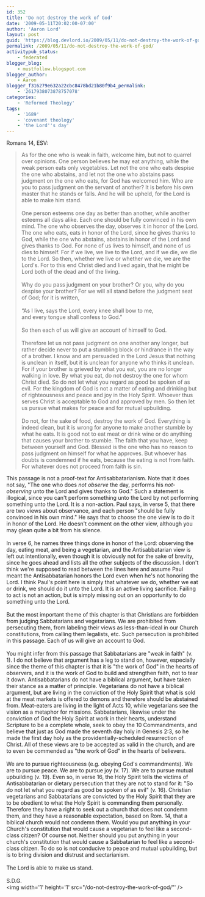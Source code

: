 ```yaml
---
id: 352
title: 'Do not destroy the work of God'
date: '2009-05-11T20:02:00-07:00'
author: 'Aaron Lord'
layout: post
guid: 'https://blog.devlord.io/2009/05/11/do-not-destroy-the-work-of-god/'
permalink: /2009/05/11/do-not-destroy-the-work-of-god/
activitypub_status:
    - federated
blogger_blog:
    - mustfollow.blogspot.com
blogger_author:
    - Aaron
blogger_f316279e632a22cbc8478bd21b80f9b4_permalink:
    - '2617938073878757078'
categories:
    - 'Reformed Theology'
tags:
    - '1689'
    - 'covenant theology'
    - 'the Lord''s day'
---
```


Romans 14, ESV:<br /><blockquote>As for the one who is weak in faith, welcome him, but not to quarrel over opinions.  One person believes he may eat anything, while the weak person eats only vegetables.  Let not the one who eats despise the one who abstains, and let not the one who abstains pass judgment on the one who eats, for God has welcomed him.  Who are you to pass judgment on the servant of another? It is before his own master that he stands or falls. And he will be upheld, for the Lord is able to make him stand.<br /><br />One person esteems one day as better than another, while another esteems all days alike. Each one should be fully convinced in his own mind.  The one who observes the day, observes it in honor of the Lord. The one who eats, eats in honor of the Lord, since he gives thanks to God, while the one who abstains, abstains in honor of the Lord and gives thanks to God.  For none of us lives to himself, and none of us dies to himself.  For if we live, we live to the Lord, and if we die, we die to the Lord. So then, whether we live or whether we die, we are the Lord's.  For to this end Christ died and lived again, that he might be Lord both of the dead and of the living.<br /><br />Why do you pass judgment on your brother? Or you, why do you despise your brother? For we will all stand before the judgment seat of God; for it is written,<br /><br />“As I live, says the Lord, every knee shall bow to me,<br />and every tongue shall confess to God.”<br /><br />So then each of us will give an account of himself to God.<br /><br />Therefore let us not pass judgment on one another any longer, but rather decide never to put a stumbling block or hindrance in the way of a brother.  I know and am persuaded in the Lord Jesus that nothing is unclean in itself, but it is unclean for anyone who thinks it unclean.  For if your brother is grieved by what you eat, you are no longer walking in love. By what you eat, do not destroy the one for whom Christ died.  So do not let what you regard as good be spoken of as evil.  For the kingdom of God is not a matter of eating and drinking but of righteousness and peace and joy in the Holy Spirit.  Whoever thus serves Christ is acceptable to God and approved by men.  So then let us pursue what makes for peace and for mutual upbuilding.<br /><br />Do not, for the sake of food, destroy the work of God. Everything is indeed clean, but it is wrong for anyone to make another stumble by what he eats.  It is good not to eat meat or drink wine or do anything that causes your brother to stumble.  The faith that you have, keep between yourself and God. Blessed is the one who has no reason to pass judgment on himself for what he approves.  But whoever has doubts is condemned if he eats, because the eating is not from faith. For whatever does not proceed from faith is sin.</blockquote>This passage is not a proof-text for Antisabbatarianism.  Note that it does not say, "The one who does <i>not observe</i> the day, performs his <i>not-observing</i> unto the Lord and gives thanks to God."  Such a statement is illogical, since you can't perform something unto the Lord by not performing something unto the Lord. It is a non-action.  Paul says, in verse 5, that there are two views about observance, and each person "should be fully convinced in his own mind."  He says that to choose the one view is to do it in honor of the Lord.  He doesn't comment on the other view, although you may glean quite a bit from his silence.<div><br /></div><div>In verse 6, he names three things done in honor of the Lord: observing the day, eating meat, and being a vegetarian, and the Antisabbatarian view is left out intentionally, even though it is obviously not for the sake of brevity, since he goes ahead and lists all the other subjects of the discussion.  I don't think we're supposed to read between the lines here and assume Paul meant the Antisabbatarian honors the Lord even when he's not honoring the Lord.  I think Paul's point here is simply that whatever we do, whether we eat or drink, we should do it unto the Lord.  It is an active living sacrifice.  Failing to act is not an action, but is simply missing out on an opportunity to do something unto the Lord.<br /><br />But the most important theme of this chapter is that Christians are forbidden from judging Sabbatarians and vegetarians.  We are prohibited from persecuting them, from labeling their views as less-than-ideal in our Church constitutions, from calling them legalists, etc.  Such persecution is prohibited in this passage.  Each of us will give an account to God.<br /><br />You might infer from this passage that Sabbatarians are "weak in faith" (v. 1).  I do not believe that argument has a leg to stand on, however, especially since the theme of this chapter is that it is "the work of God" in the hearts of observers, and it is the work of God to build and strengthen faith, not to tear it down. Antisabbatarians do not have a biblical argument, but have taken their stance as a matter of principle. Vegetarians do not have a biblical argument, but are living in the conviction of the Holy Spirit that what is sold at the meat markets is offered to demons and therefore should be abstained from.  Meat-eaters are living in the light of Acts 10, while vegetarians see the vision as a metaphor for missions.  Sabbatarians, likewise under the conviction of God the Holy Spirit at work in their hearts, understand Scripture to be a complete whole, seek to obey the 10 Commandments, and believe that just as God made the seventh day holy in Genesis 2:3, so he made the first day holy as the providentially-scheduled resurrection of Christ.  All of these views are to be accepted as valid in the church, and are to even be commended as "the work of God" in the hearts of believers.</div><div><br />We are to pursue righteousness (e.g. obeying God's commandments).  We are to pursue peace.  We are to pursue joy (v. 17).  We are to pursue mutual upbuilding (v. 19).  Even so, in verse 16, the Holy Spirit tells the victims of Antisabbatarian or dietary persecution that they are not to stand for it: "So do not let what you regard as good be spoken of as evil" (v. 16).  Christian vegetarians and Sabbatarians are convicted by the Holy Spirit that they are to be obedient to what the Holy Spirit is commanding them personally.  Therefore they have a right to seek out a church that does not condemn them, and they have a reasonable expectation, based on Rom. 14, that a biblical church would not condemn them.  Would you put anything in your Church's constitution that would cause a vegetarian to feel like a second-class citizen?  Of course not.  Neither should you put anything in your church's constitution that would cause a Sabbatarian to feel like a second-class citizen.  To do so is not conducive to peace and mutual upbuilding, but is to bring division and distrust and sectarianism.<div><br /></div><div>The Lord is able to make us stand.<br /><br />S.D.G.</div></div><div class="blogger-post-footer"><img width='1' height='1' src="/do-not-destroy-the-work-of-god/"' /></div>
